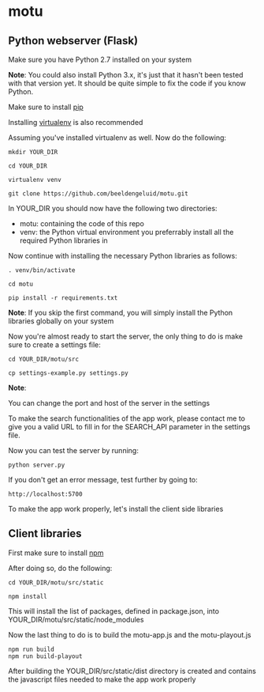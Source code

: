# motu

## Python webserver (Flask)

Make sure you have Python 2.7 installed on your system

**Note**: You could also install Python 3.x, it's just that it hasn't been tested with that version yet. It should be quite simple to fix the code if you know Python.

Make sure to install [pip](https://pypi.python.org/pypi/pip/)

Installing [virtualenv](https://virtualenv.pypa.io/en/stable/) is also recommended

Assuming you've installed virtualenv as well. Now do the following:

```
mkdir YOUR_DIR

cd YOUR_DIR

virtualenv venv

git clone https://github.com/beeldengeluid/motu.git
```

In YOUR_DIR you should now have the following two directories:

- motu: containing the code of this repo
- venv: the Python virtual environment you preferrably install all the required Python libraries in

Now continue with installing the necessary Python libraries as follows:

```
. venv/bin/activate

cd motu

pip install -r requirements.txt
```

**Note**: If you skip the first command, you will simply install the Python libraries globally on your system


Now you're almost ready to start the server, the only thing to do is make sure to create a settings file:

```
cd YOUR_DIR/motu/src

cp settings-example.py settings.py
```

**Note**:

You can change the port and host of the server in the settings

To make the search functionalities of the app work, please contact me to give you a valid URL to fill in for the SEARCH_API parameter in the settings file.


Now you can test the server by running:

```
python server.py
```

If you don't get an error message, test further by going to:

```
http://localhost:5700
```

To make the app work properly, let's install the client side libraries

## Client libraries

First make sure to install [npm](https://www.npmjs.com/package/npm)

After doing so, do the following:

```
cd YOUR_DIR/motu/src/static

npm install
```

This will install the list of packages, defined in package.json, into YOUR_DIR/motu/src/static/node_modules

Now the last thing to do is to build the motu-app.js and the motu-playout.js

```
npm run build
npm run build-playout
```

After building the YOUR_DIR/src/static/dist directory is created and contains the javascript files needed to make the app work properly

